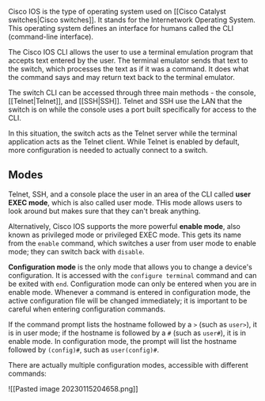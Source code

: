 Cisco IOS is the type of operating system used on [[Cisco Catalyst switches|Cisco switches]]. It stands for the Internetwork Operating System. This operating system defines an interface for humans called the CLI (command-line interface).

The Cisco IOS CLI allows the user to use a terminal emulation program that accepts text entered by the user. The terminal emulator sends that text to the switch, which processes the text as if it was a command. It does what the command says and may return text back to the terminal emulator.

The switch CLI can be accessed through three main methods - the console, [[Telnet|Telnet]], and [[SSH|SSH]]. Telnet and SSH use the LAN that the switch is on while the console uses a port built specifically for access to the CLI.

In this situation, the switch acts as the Telnet server while the terminal application acts as the Telnet client. While Telnet is enabled by default, more configuration is needed to actually connect to a switch.

## Modes
Telnet, SSH, and a console place the user in an area of the CLI called **user EXEC mode**, which is also called user mode. THis mode allows users to look around but makes sure that they can't break anything.

Alternatively, Cisco IOS supports the more powerful **enable mode**, also known as privileged mode or privileged EXEC mode. This gets its name from the `enable` command, which switches a user from user mode to enable mode; they can switch back with `disable`.

**Configuration mode** is the only mode that allows you to change a device's configuration. It is accessed with the `configure terminal` command and can be exited with `end`. Configuration mode can only be entered when you are in enable mode. Whenever a command is entered in configuration mode, the active configuration file will be changed immediately; it is important to be careful when entering configuration commands.

If the command prompt lists the hostname followed by a `>` (such as `user>`), it is in user mode; if the hostname is followed by a `#` (such as `user#`), it is in enable mode. In configuration mode, the prompt will list the hostname followed by `(config)#`, such as `user(config)#`.

There are actually multiple configuration modes, accessible with different commands:

![[Pasted image 20230115204658.png]]